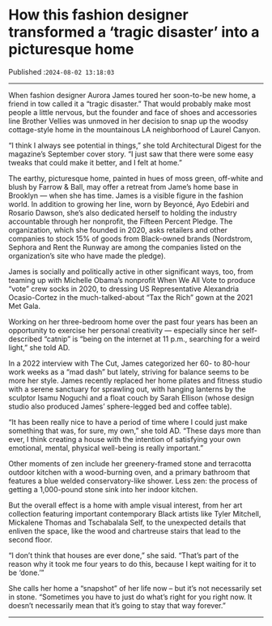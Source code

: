 # How this fashion designer transformed a ‘tragic disaster’ into a picturesque home

Published :`2024-08-02 13:18:03`

---

When fashion designer Aurora James toured her soon-to-be new home, a friend in tow called it a “tragic disaster.” That would probably make most people a little nervous, but the founder and face of shoes and accessories line Brother Vellies was unmoved in her decision to snap up the woodsy cottage-style home in the mountainous LA neighborhood of Laurel Canyon.

“I think I always see potential in things,” she told Architectural Digest for the magazine’s September cover story. “I just saw that there were some easy tweaks that could make it better, and I felt at home.”

The earthy, picturesque home, painted in hues of moss green, off-white and blush by Farrow & Ball, may offer a retreat from Jame’s home base in Brooklyn — when she has time. James is a visible figure in the fashion world. In addition to growing her line, worn by Beyoncé, Ayo Edebiri and Rosario Dawson, she’s also dedicated herself to holding the industry accountable through her nonprofit, the Fifteen Percent Pledge. The organization, which she founded in 2020, asks retailers and other companies to stock 15% of goods from Black-owned brands (Nordstrom, Sephora and Rent the Runway are among the companies listed on the organization’s site who have made the pledge).

James is socially and politically active in other significant ways, too, from teaming up with Michelle Obama’s nonprofit When We All Vote to produce “vote” crew socks in 2020, to dressing US Representative Alexandria Ocasio-Cortez in the much-talked-about “Tax the Rich” gown at the 2021 Met Gala.

Working on her three-bedroom home over the past four years has been an opportunity to exercise her personal creativity — especially since her self-described “catnip” is “being on the internet at 11 p.m., searching for a weird light,” she told AD.

In a 2022 interview with The Cut, James categorized her 60- to 80-hour work weeks as a “mad dash” but lately, striving for balance seems to be more her style. James recently replaced her home pilates and fitness studio with a serene sanctuary for sprawling out, with hanging lanterns by the sculptor Isamu Noguchi and a float couch by Sarah Ellison (whose design studio also produced James’ sphere-legged bed and coffee table).

“It has been really nice to have a period of time where I could just make something that was, for sure, my own,” she told AD. “These days more than ever, I think creating a house with the intention of satisfying your own emotional, mental, physical well-being is really important.”

Other moments of zen include her greenery-framed stone and terracotta outdoor kitchen with a wood-burning oven, and a primary bathroom that features a blue welded conservatory-like shower. Less zen: the process of getting a 1,000-pound stone sink into her indoor kitchen.

But the overall effect is a home with ample visual interest, from her art collection featuring important contemporary Black artists like Tyler Mitchell, Mickalene Thomas and Tschabalala Self, to the unexpected details that enliven the space, like the wood and chartreuse stairs that lead to the second floor.

“I don’t think that houses are ever done,” she said. “That’s part of the reason why it took me four years to do this, because I kept waiting for it to be ‘done.’”

She calls her home a “snapshot” of her life now – but it’s not necessarily set in stone. “Sometimes you have to just do what’s right for you right now. It doesn’t necessarily mean that it’s going to stay that way forever.”

---

